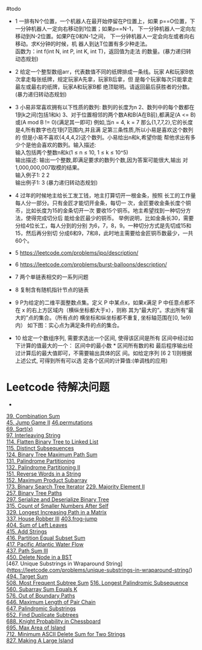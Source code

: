 #todo

- 1
一排有N个位置，一个机器人在最开始停留在P位置上，如果 p==O位置，下一分钟机器人一定向右移动到1位置；如果p==N-1， 下一分钟机器人一定向左移动到N-2位置。如果P在0和N-1之间， 下一分钟机器人一定会向左或者向右移动。求K分钟的时候，机 器人到达T位置有多少种走法。  
函数为：int f(int N, int P, int K, int T)，返回值为走法 的数量。(暴力递归转动态规划)

- 2
给定一个整型数组arr，代表数值不同的纸牌排成一条线。玩家 A和玩家B依次拿走每张纸牌，规定玩家A先拿，玩家B后拿，但 是每个玩家每次只能拿走最左或最右的纸牌，玩家A和玩家B都 绝顶聪明。请返回最后获胜者的分数。(暴力递归转动态规划)

- 3 
小易非常喜欢拥有以下性质的数列:
数列的长度为n 2、数列中的每个数都在1到k之间(包括1和k) 3、对于位置相邻的两个数A和B(A在B前),都满足(A <= B)或(A mod B != 0)(满足其一即可) 例如,当n = 4, k = 7 那么{1,7,7,2},它的长度是4,所有数字也在1到7范围内,并且满 足第三条性质,所以小易是喜欢这个数列的 但是小易不喜欢{4,4,4,2}这个数列。小易给出n和k,希望你能 帮他求出有多少个是他会喜欢的数列。输入描述:  
输入包括两个整数n和k(1 ≤ n ≤ 10, 1 ≤ k ≤ 10^5)  
输出描述: 输出一个整数,即满足要求的数列个数,因为答案可能很大,输出 对1,000,000,007取模的结果。  
输入例子1: 2 2  
输出例子1: 3  (暴力递归转动态规划)

- 4
过年的时候地主给长工发工钱，地主打算切开一根金条，按照 长工的工作量每人分一部分。只有金匠才能切开金条，每切一 次，金匠要收金条长度个铜币，比如长度为15的金条切开一次 要收15个铜币。地主希望找到一种切分方法，使得完成切分后 能给金匠最少的铜币。 举例说明，比如金条长30，需要分给4位长工，每人分到的分别 为6，7，8，9。一种切分方式是先切成15和15，然后再分别切 分成6和9，7和8，此时地主需要给金匠铜币数最少，一共60个。

- 5
https://leetcode.com/problems/ipo/description/

- 6
https://leetcode.com/problems/burst-balloons/description/

- 7 
两个单链表相交的一系列问题

- 8
复制含有随机指针节点的链表

- 9
P为给定的二维平面整数点集。定义 P 中某点x，如果x满足 P 中任意点都不在 x 的右上方区域内（横纵坐标都大于x），则称 其为“最大的”。求出所有“最大的”点的集合。（所有点的 横坐标和纵坐标都不重复, 坐标轴范围在[0, 1e9) 内） 如下图：实心点为满足条件的点的集合。

- 10
给定一个数组序列, 需要求选出一个区间, 使得该区间是所有 区间中经过如下计算的值最大的一个： 区间中的最小数 * 区间所有数的和 最后程序输出经过计算后的最大值即可，不需要输出具体的区 间。如给定序列 [6 2 1]则根据上述公式, 可得到所有可以选 定各个区间的计算值:(单调栈的应用)

# Leetcode 待解决问题 

-
[39. Combination Sum](https://leetcode.com/problems/combination-sum/description/)  
[45. Jump Game II](https://leetcode.com/problems/jump-game-ii/description/) 
[46.permutations](https://leetcode.com/problems/permutations/description/)  
[69. Sqrt(x)](https://leetcode.com/problems/sqrtx/description/)  
[97. Interleaving String](https://leetcode.com/problems/interleaving-string/description/)  
[114. Flatten Binary Tree to Linked List](https://leetcode.com/problems/flatten-binary-tree-to-linked-list/description/)  [115. Distinct Subsequences](https://leetcode.com/problems/distinct-subsequences/description/)  [124. Binary Tree Maximum Path Sum](https://leetcode.com/problems/binary-tree-maximum-path-sum/description/)  [131. Palindrome Partitioning](https://leetcode.com/problems/palindrome-partitioning/description/)  [132. Palindrome Partitioning II](https://leetcode.com/problems/palindrome-partitioning-ii/)  [151. Reverse Words in a String](https://leetcode.com/problems/reverse-words-in-a-string/description/)  [152. Maximum Product Subarray](https://leetcode.com/problems/maximum-product-subarray/description/)  [173. Binary Search Tree Iterator](https://leetcode.com/problems/binary-search-tree-iterator/)[229. Majority Element II](https://leetcode.com/problems/majority-element-ii/description/)  [257. Binary Tree Paths](https://leetcode.com/problems/binary-tree-paths/description/)  [297. Serialize and Deserialize Binary Tree](https://leetcode.com/problems/serialize-and-deserialize-binary-tree/description/)    [315. Count of Smaller Numbers After Self](https://leetcode.com/problems/count-of-smaller-numbers-after-self/description/)  
[329. Longest Increasing Path in a Matrix](https://leetcode.com/problems/longest-increasing-path-in-a-matrix/description/)  [337. House Robber III](https://leetcode.com/problems/house-robber-iii/description/)[403.frog-jump](https://leetcode.com/problems/frog-jump/description/)  [404. Sum of Left Leaves](https://leetcode.com/problems/sum-of-left-leaves/description/)   
[415. Add Strings](https://leetcode.com/problems/add-strings/description/)  [416. Partition Equal Subset Sum](https://leetcode.com/problems/partition-equal-subset-sum/)   [417. Pacific Atlantic Water Flow](https://leetcode.com/problems/pacific-atlantic-water-flow/description/)  [437. Path Sum III](https://leetcode.com/problems/path-sum-iii/description/)   [450. Delete Node in a BST](https://leetcode.com/problems/delete-node-in-a-bst/description/)  [467. Unique Substrings in Wraparound String] (https://leetcode.com/problems/unique-substrings-in-wraparound-string/)    [494. Target Sum](https://leetcode.com/problems/target-sum/description/)  [508. Most Frequent Subtree Sum](https://leetcode.com/problems/most-frequent-subtree-sum/description/)[516. Longest Palindromic Subsequence](https://leetcode.com/problems/longest-palindromic-subsequence/description/)  [560. Subarray Sum Equals K](https://leetcode.com/problems/subarray-sum-equals-k/description/)  [576. Out of Boundary Paths](https://leetcode.com/submissions/detail/154021975/)  [646. Maximum Length of Pair Chain](https://leetcode.com/problems/maximum-length-of-pair-chain/description/)  [647. Palindromic Substrings](https://leetcode.com/problems/palindromic-substrings/description/)  [652. Find Duplicate Subtrees](https://leetcode.com/problems/find-duplicate-subtrees/description/)  [688. Knight Probability in Chessboard](https://leetcode.com/submissions/detail/154023237/)   [695. Max Area of Island](https://leetcode.com/problems/max-area-of-island/description/)  [712. Minimum ASCII Delete Sum for Two Strings](https://leetcode.com/problems/minimum-ascii-delete-sum-for-two-strings/description/)  [827. Making A Large Island](https://leetcode.com/submissions/detail/153847279/)
